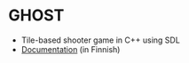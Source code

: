 # GHOST
* Tile-based shooter game in C++ using SDL
* [Documentation](http://student.labranet.jamk.fi/~H8346/cpp/harkkatyo/olio2harjoitustyo.html) (in Finnish)

